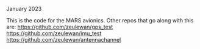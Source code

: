 January 2023

This is the code for the MARS avionics. 
Other repos that go along with this are:
https://github.com/zeulewan/gps_test
https://github.com/zeulewan/imu_test
https://github.com/zeulewan/antennachannel
